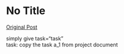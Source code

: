 # No Title

[Original Post](https://discourse.onlinedegree.iitm.ac.in/t/167172/13)

<p>simply give task=“task”<br>
task: copy the task a_1 from project document</p>